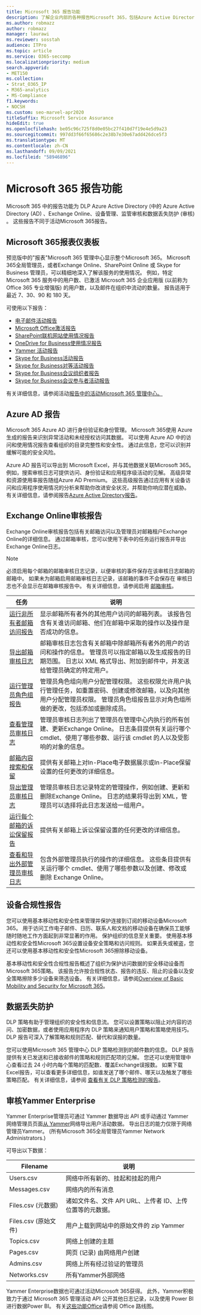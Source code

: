 ```yaml
---
title: Microsoft 365 报告功能
description: 了解企业内部的各种报告Microsoft 365，包括Azure Active Directory和Exchange Online。
ms.author: robmazz
author: robmazz
manager: laurawi
ms.reviewer: sosstah
audience: ITPro
ms.topic: article
ms.service: O365-seccomp
ms.localizationpriority: medium
search.appverid:
- MET150
ms.collection:
- Strat_O365_IP
- M365-analytics
- MS-Compliance
f1.keywords:
- NOCSH
ms.custom: seo-marvel-apr2020
titleSuffix: Microsoft Service Assurance
hideEdit: true
ms.openlocfilehash: be05c96c725f8d0e05bc27f410d7f19e4e5d9a23
ms.sourcegitcommit: 997dd3f66f65686c2e38b7e30e67add426dce5f3
ms.translationtype: MT
ms.contentlocale: zh-CN
ms.lasthandoff: 09/09/2021
ms.locfileid: "58946896"
---
```

# <a name="microsoft-365-reporting-features"></a>Microsoft 365 报告功能

Microsoft 365 中的报告功能为 DLP Azure Active Directory (中的 Azure Active Directory (AD) 、Exchange Online、设备管理、监管审核和数据丢失防护 (审核) 。 这些报告不同于活动Microsoft 365报告。

## <a name="microsoft-365-reports-dashboard"></a>Microsoft 365报表仪表板

预览版中的"报表"Microsoft 365 管理中心显示整个Microsoft 365。 Microsoft 365全局管理员，或者Exchange Online、SharePoint Online 或 Skype for Business 管理员，可以精细地深入了解该服务的使用情况。 例如，特定 Microsoft 365 服务中的用户数、已激活 Microsoft 365 企业应用版 (以前称为 Office 365 专业增强版) 的用户数，以及邮件在组织中流动的数量。 报告适用于最近 7、30、90 和 180 天。

可使用以下报告：

- [电子邮件活动报告](https://support.office.com/article/Office-365-Reports-in-the-admin-center-preview--Email-activity-1cbe2c00-ca65-4fb9-9663-1bbfa58ebe44)
- [Microsoft Office激活报告](https://support.office.com/article/Office-365-Reports-in-the-admin-center-preview--Microsoft-Office-activations-87c24ae2-82e0-4d1e-be01-c3bcc3f18c60)
- [SharePoint联机网站使用情况报告](https://support.office.com/article/Office-365-Reports-in-the-admin-center-preview--SharePoint-site-usage-4ecfb843-e5d5-464d-8bf6-7ed512a9b213)
- [OneDrive for Business使用情况报告](https://support.office.com/article/Office-365-Reports-in-the-Admin-Center-Preview--OneDrive-for-Business-usage-0de3b312-c4e8-4e4b-a02d-32b2f726a680)
- [Yammer 活动报告](https://support.office.com/article/View-the-Yammer-Activity-report-in-the-Office-365-admin-center-preview-c7c9f938-5b8e-4d52-b1a2-c7c32cb2312a)
- [Skype for Business活动报告](/SkypeForBusiness/skype-for-business-online-reporting/activity-report)
- [Skype for Business对等活动报告](/SkypeForBusiness/skype-for-business-online-reporting/peer-to-peer-activity-report)
- [Skype for Business会议组织者报告](/SkypeForBusiness/skype-for-business-online-reporting/conference-organizer-activity-report)
- [Skype for Business会议参与者活动报告](/SkypeForBusiness/skype-for-business-online-reporting/conference-participant-activity-report)

有关详细信息，请参阅活动[报告中的活动Microsoft 365 管理中心。](https://support.office.com/article/activity-reports-in-the-office-365-admin-center-0d6dfb17-8582-4172-a9a9-aed798150263)

## <a name="azure-ad-reports"></a>Azure AD 报告

Microsoft 365 Azure AD 进行身份验证和身份管理。 Microsoft 365使用 Azure 生成的报告来识别异常活动和未经授权访问其数据。 可以使用 Azure AD 中的访问和使用情况报告查看组织的目录完整性和安全性。 通过此信息，您可以识别并缓解可能的安全风险。

Azure AD 报告可以导出到 Microsoft Excel，并与其他数据关联Microsoft 365。 例如，搜索审核日志可提供访问、身份验证和应用程序级活动的见解。 高级异常和资源使用率报告随组Azure AD Premium。 这些高级报告通过应用有关设备访问和应用程序使用情况的分析来帮助你改进安全状况，并帮助你响应潜在威胁。 有关详细信息，请参阅报告[Azure Active Directory报告](/azure/active-directory/reports-monitoring/overview-reports/)。

## <a name="exchange-online-audit-reports"></a>Exchange Online审核报告

Exchange Online审核报告包括有关邮箱访问以及管理员对邮箱租户Exchange Online的详细信息。 通过邮箱审核，您可以使用下表中的任务运行报告并导出Exchange Online日志。

> [!NOTE]
> 必须启用每个邮箱的邮箱审核日志记录，以便审核的事件保存在该审核日志邮箱的邮箱中。 如果未为邮箱启用邮箱审核日志记录，该邮箱的事件不会保存在 审核日志也不会显示在邮箱审核报告中。 有关详细信息，请参阅启用 [邮箱审核](https://support.office.com/article/Enable-mailbox-auditing-in-Office-365-aaca8987-5b62-458b-9882-c28476a66918)。

| 任务 | 说明 |
|----------------------------------------------|----------------------------------------------------------------------------------------------------------------------------------------------------------------------------------------------------------------------------------------------------------------------------------------------------------------------------------------------------------|
| [运行非所有者邮箱访问报告](/exchange/security-and-compliance/exchange-auditing-reports/non-owner-mailbox-access-report) | 显示邮箱所有者外的其他用户访问的邮箱列表。 该报告包含有关谁访问邮箱、他们在邮箱中采取的操作以及操作是否成功的信息。 |
| [导出邮箱审核日志](/exchange/security-and-compliance/exchange-auditing-reports/export-mailbox-audit-logs) | 邮箱审核日志包含有关邮箱中除邮箱所有者外的用户的访问和操作的信息。 管理员可以指定邮箱以及生成报告的日期范围。 日志以 XML 格式导出、附加到邮件中，并发送给管理员确定的特定用户。 |
| [运行管理员角色组报告](/Office365/SecurityCompliance/eop/run-an-administrator-role-group-report-in-eop-eop) | 管理员角色组向用户分配管理权限。 这些权限允许用户执行管理任务，如重置密码、创建或修改邮箱，以及向其他用户分配管理员权限。 管理员角色组报告显示对角色组所做的更改，包括添加或删除成员。 |
| [查看管理员审核日志](/exchange/security-and-compliance/exchange-auditing-reports/view-administrator-audit-log) | 管理员审核日志列出了管理员在管理中心内执行的所有创建、更新Exchange Online。 日志条目提供有关运行哪个 cmdlet、使用了哪些参数、运行该 cmdlet 的人以及受影响的对象的信息。 |
| [邮箱内容搜索和保留](/exchange/security-and-compliance/in-place-ediscovery/in-place-ediscovery) | 提供有关邮箱上对In-Place电子数据展示或In-Place保留设置的任何更改的详细信息。 |
| [导出管理员审核日志](/exchange/security-and-compliance/exchange-auditing-reports/search-role-group-changes) | 管理员审核日志记录特定的管理操作，例如创建、更新和删除Exchange Online。 日志的结果将导出到 XML，管理员可以选择将此日志发送给一组用户。 |
| [运行每个邮箱的诉讼保留报告](/exchange/security-and-compliance/exchange-auditing-reports/per-mailbox-litigation-hold-report) | 提供有关邮箱上诉讼保留设置的任何更改的详细信息。 |
| [查看和导出外部管理员审核日志](/exchange/security-and-compliance/exchange-auditing-reports/view-external-admin-audit-log) | 包含外部管理员执行的操作的详细信息。 这些条目提供有关运行哪个 cmdlet、使用了哪些参数以及创建、修改或删除 Exchange Online。 |

## <a name="device-compliance-reports"></a>设备合规性报告

您可以使用基本移动性和安全性来管理并保护连接到订阅的移动设备Microsoft 365。 用于访问工作电子邮件、日历、联系人和文档的移动设备在确保员工能够随时随地工作方面起到非常显著的作用。 保护组织的信息至关重要。 使用基本移动性和安全性Microsoft 365设置设备安全策略和访问规则。 如果丢失或被盗，您还可以使用基本移动性和安全性Microsoft 365擦除移动设备。

基本移动性和安全性合规性报告概述了组织为保护访问数据的安全移动设备而Microsoft 365策略。 该报告允许按合规性状态、报告的违反、阻止的设备以及安全策略擦除多少设备来筛选设备。 有关详细信息，请参阅[Overview of Basic Mobility and Security for Microsoft 365](https://support.microsoft.com/office/overview-of-basic-mobility-and-security-for-microsoft-365-faa7d8e5-645d-4d59-839c-c8d4c1869e4a)。

## <a name="data-loss-prevention"></a>数据丢失防护

DLP 策略有助于管理组织的安全性和信息流。 您可以设置策略以阻止对内容的访问、加密数据，或者使用应用程序内 DLP 策略来通知用户策略和策略使用技巧。 DLP 报告可深入了解策略和规则匹配、替代和误报的数量。

您可以使用Microsoft 365 管理中心 DLP 策略检测到的邮件数的信息。 DLP 报告提供有关已发送和已接收邮件的策略和规则匹配项的见解。 您还可以使用管理中心查看过去 24 小时内每个策略的匹配数、覆盖Exchange误报数。 如果下载Excel报告，可以查看更多详细信息，如谁发送了哪个邮件、哪天以及触发了哪些策略匹配。 有关详细信息，请参阅 [查看有关 DLP 策略检测的报告](/previous-versions/exchange-server/exchange-150/jj889415(v=exchg.150))。

## <a name="auditing-in-yammer-enterprise"></a>审核Yammer Enterprise

Yammer Enterprise管理员可通过 Yammer 数据导出 API 或手动通过 Yammer 网络管理员页面[从 Yammer](https://support.office.com/article/export-data-from-yammer-enterprise-b303d8f3-007d-4ad4-81f8-54fb1ecfb3f2)网络导出用户活动数据。 导出日志的能力仅限于网络管理员Yammer。  (所有Microsoft 365全局管理员Yammer Network Administrators.) 

可导出以下数据：

| Filename | 说明 |
|----------------------------|-------------------------------------------------------------------------|
| Users.csv | 网络中所有新的、挂起和挂起的用户 |
| Messages.csv | 网络内的所有消息 |
| Files.csv (元数据)  | 诸如文件名、文件 API URL、上传者 ID、上传位置等的元数据。 |
| Files.csv (原始文件)  | 用户上载到网站中的原始文件的 zip Yammer |
| Topics.csv | 网络上创建的主题 |
| Pages.csv | 网页 (记录) 由网络用户创建 |
| Admins.csv | 网络上所有经过验证的管理员 |
| Networks.csv | 所有Yammer外部网络 |

Yammer Enterprise数据也可通过活动Microsoft 365获得。 此外，Yammer积极致力于通过 Microsoft 365 管理活动 API 公开其他日志记录，以及使用 Power BI 进行数据Power BI。 有关[这些功能Office](https://fasttrack.microsoft.com/roadmap?filters=yammer)请参阅 Office 路线图。
